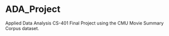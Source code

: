 # ADA_Project
Applied Data Analysis CS-401 Final Project using the CMU Movie Summary Corpus dataset.
